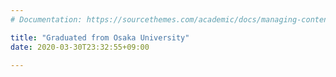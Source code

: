 ```yaml
---
# Documentation: https://sourcethemes.com/academic/docs/managing-content/

title: "Graduated from Osaka University"
date: 2020-03-30T23:32:55+09:00

---
```

